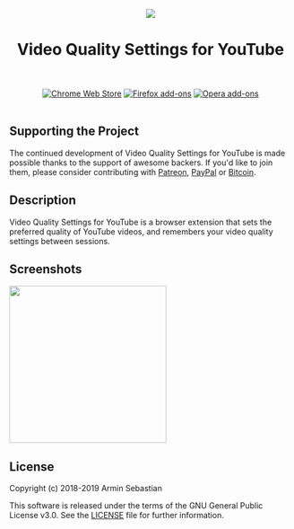 <p align="center"><img src="https://i.imgur.com/IgpxItl.png"></p>
<h1 align="center">Video Quality Settings for YouTube</h1>

<p align="center">
  </br></br>
  <a href="https://chrome.google.com/webstore/detail/youtube-video-quality-hd4/hlbopkdbimgihmpcaohopplcbpanmjlb">
    <img src="https://i.imgur.com/B0i5sn3.png" alt="Chrome Web Store"></a>
  <a href="https://addons.mozilla.org/en-US/firefox/addon/youtube-video-quality/">
    <img src="https://i.imgur.com/dvof8rG.png" alt="Firefox add-ons"></a>
  <a href="">
    <img src="https://i.imgur.com/wK10qEV.png" alt="Opera add-ons"></a>
  </br></br>
</p>

## Supporting the Project

The continued development of Video Quality Settings for YouTube is made possible
thanks to the support of awesome backers. If you'd like to join them,
please consider contributing with
[Patreon](https://armin.dev/go/patreon?pr=youtube-video-quality&src=repo),
[PayPal](https://armin.dev/go/paypal?pr=youtube-video-quality&src=repo) or
[Bitcoin](https://armin.dev/go/bitcoin?pr=youtube-video-quality&src=repo).

## Description

Video Quality Settings for YouTube is a browser extension that sets the preferred
quality of YouTube videos, and remembers your video quality
settings between sessions.

## Screenshots

<p>
  <img width="280" src="https://i.imgur.com/6ARPUDG.png">
</p>

## License

Copyright (c) 2018-2019 Armin Sebastian

This software is released under the terms of the GNU General Public License v3.0.
See the [LICENSE](LICENSE) file for further information.
